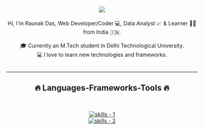 <!-- introduction -->
<h1 align="center">
  <a href="https://git.io/typing-svg">
    <img src="https://readme-typing-svg.herokuapp.com/?lines=Hi+There!+👋;+Myself+Raunak!;&center=true&size=30">
  </a>
</h1>


<!-- about me -->
<p align="center">
  Hi, I'm Raunak Das, Web Developer/Coder 💻, Data Analyst 📈 & Learner 👨‍💻  from India 🇮🇳.
  <br />
  <br />
  🎓 Currently an M.Tech student in Delhi Technological University.
  <br />
  💻 I love to learn new technologies and frameworks.
  <br />
  <br />
</p>

<hr />
<!-- skills -->
<h2 align="center">🔥 Languages-Frameworks-Tools 🔥</h2>
<br />
<p align="center">
  <a href="https://skillicons.dev">
      <!-- first row -->
      <picture>
          <source media="(prefers-color-scheme: dark)" srcset="https://skillicons.dev/icons?i=react%2Cnextjs%2Cts%2Cjavascript%2Chtml%2Ccss%2Cbootstrap%2Ctailwind%2Cvercel%2Cvscode%2Cc%2Ccpp%2Cmysql&theme=dark" />
<source media="(prefers-color-scheme: light), (prefers-color-scheme: no-preference)" srcset="https://skillicons.dev/icons?i=react%2Cnextjs%2Cts%2Cjavascript%2Chtml%2Ccss%2Cbootstrap%2Ctailwind%2Cvercel%2Cvscode%2Cc%2Ccpp%2Cmysql&theme=light" />
          <img src="https://skillicons.dev/icons?i=react%2Cnextjs%2Cts%2Cjavascript%2Chtml%2Ccss%2Cbootstrap%2Ctailwind%2Cvercel%2Cvscode%2Cc%2Ccpp%2Cmysql&theme=light" alt="skills - 1" />
        </picture>
          <br />
          <!-- second row -->
          <picture>
            <source media="(prefers-color-scheme: dark)" srcset="https://skillicons.dev/icons?i=ps%2Cpr&theme=dark" />
            <source media="(prefers-color-scheme: light), (prefers-color-scheme: no-preference)" srcset="https://skillicons.dev/icons?i=ps%2Cpr&theme=light" />
            <img src="https://skillicons.dev/icons?i=ps%2Cpr&theme=light" alt="skills - 2" />
        </picture>
  </a>
</p>
<br />


